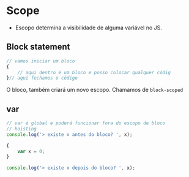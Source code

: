 # Scope

* Escopo determina a visibilidade de alguma variável no JS.

## Block statement

```js
// vamos iniciar um bloco
{
    // aqui dentro é um bloco e posso colocar qualquer códig
}// aqui fechamos o código
```

O bloco, também criará um novo escopo. Chamamos de `block-scoped`

## var

```js
// var é global e poderá funcionar fora do escopo de bloco
// hoisting
console.log('> existe x antes do bloco? ', x);

{
    var x = 0;
}

console.log('> existe x depois do bloco? ', x);
```
